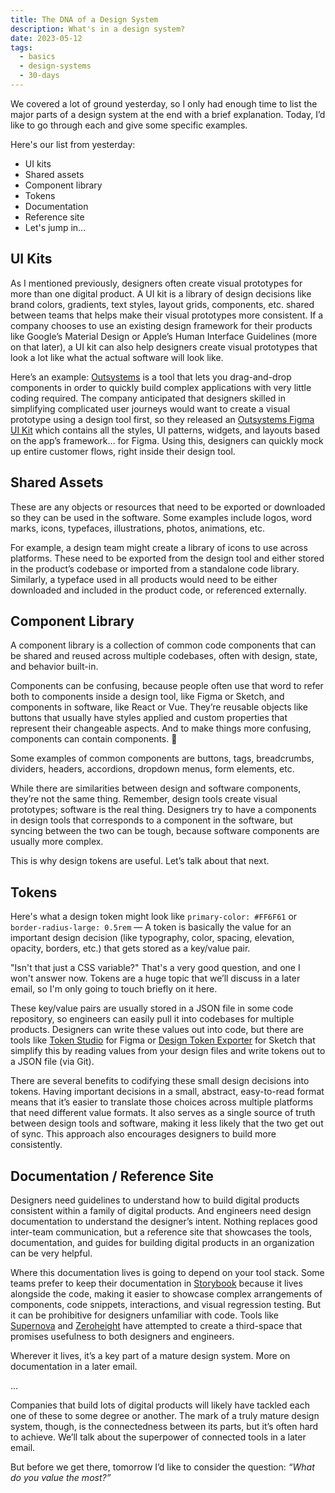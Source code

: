 ```yaml
---
title: The DNA of a Design System
description: What's in a design system?
date: 2023-05-12
tags:
  - basics
  - design-systems
  - 30-days
---
```


We covered a lot of ground yesterday, so I only had enough time to list the major parts of a design system at the end with a brief explanation. Today, I’d like to go through each and give some specific examples.

Here's our list from yesterday:

- UI kits
- Shared assets
- Component library
- Tokens
- Documentation
- Reference site
- Let's jump in...

## UI Kits

As I mentioned previously, designers often create visual prototypes for more than one digital product. A UI kit is a library of design decisions like brand colors, gradients, text styles, layout grids, components, etc. shared between teams that helps make their visual prototypes more consistent. If a company chooses to use an existing design framework for their products like Google’s Material Design or Apple’s Human Interface Guidelines (more on that later), a UI kit can also help designers create visual prototypes that look a lot like what the actual software will look like.

Here’s an example: [Outsystems]([https://](https://www.outsystems.com/)) is a tool that lets you drag-and-drop components in order to quickly build complex applications with very little coding required. The company anticipated that designers skilled in simplifying complicated user journeys would want to create a visual prototype using a design tool first, so they released an [Outsystems Figma UI Kit](https://www.outsystems.com/product-updates/outsystems-ui-figma/) which contains all the styles, UI patterns, widgets, and layouts based on the app’s framework… for Figma. Using this, designers can quickly mock up entire customer flows, right inside their design tool.

## Shared Assets

These are any objects or resources that need to be exported or downloaded so they can be used in the software. Some examples include logos, word marks, icons, typefaces, illustrations, photos, animations, etc.

For example, a design team might create a library of icons to use across platforms. These need to be exported from the design tool and either stored in the product’s codebase or imported from a standalone code library. Similarly, a typeface used in all products would need to be either downloaded and included in the product code, or referenced externally.

## Component Library

A component library is a collection of common code components that can be shared and reused across multiple codebases, often with design, state, and behavior built-in.

Components can be confusing, because people often use that word to refer both to components inside a design tool, like Figma or Sketch, and components in software, like React or Vue. They’re reusable objects like buttons that usually have styles applied and custom properties that represent their changeable aspects. And to make things more confusing, components can contain components. 🤯

Some examples of common components are buttons, tags, breadcrumbs, dividers, headers, accordions, dropdown menus, form elements, etc.

While there are similarities between design and software components, they’re not the same thing. Remember, design tools create visual prototypes; software is the real thing. Designers try to have a components in design tools that corresponds to a component in the software, but syncing between the two can be tough, because software components are usually more complex.

This is why design tokens are useful. Let’s talk about that next.

## Tokens

Here's what a design token might look like `primary-color: #FF6F61` or `border-radius-large: 0.5rem` — A token is basically the value for an important design decision (like typography, color, spacing, elevation, opacity, borders, etc.) that gets stored as a key/value pair.

"Isn't that just a CSS variable?" That's a very good question, and one I won't answer now. Tokens are a huge topic that we’ll discuss in a later email, so I'm only going to touch briefly on it here.

These key/value pairs are usually stored in a JSON file in some code repository, so engineers can easily pull it into codebases for multiple products. Designers can write these values out into code, but there are tools like [Token Studio](https://tokens.studio/) for Figma or [Design Token Exporter](https://sketchelements.com/plugins/design-token-exporter/) for Sketch that simplify this by reading values from your design files and write tokens out to a JSON file (via Git).

There are several benefits to codifying these small design decisions into tokens. Having important decisions in a small, abstract, easy-to-read format means that it’s easier to translate those choices across multiple platforms that need different value formats. It also serves as a single source of truth between design tools and software, making it less likely that the two get out of sync. This approach also encourages designers to build more consistently.

## Documentation / Reference Site

Designers need guidelines to understand how to build digital products consistent within a family of digital products. And engineers need design documentation to understand the designer’s intent. Nothing replaces good inter-team communication, but a reference site that showcases the tools, documentation, and guides for building digital products in an organization can be very helpful.

Where this documentation lives is going to depend on your tool stack. Some teams prefer to keep their documentation in [Storybook](https://storybook.js.org/) because it lives alongside the code, making it easier to showcase complex arrangements of components, code snippets, interactions, and visual regression testing. But it can be prohibitive for designers unfamiliar with code. Tools like [Supernova](https://www.supernova.io/) and [Zeroheight](https://zeroheight.com/) have attempted to create a third-space that promises usefulness to both designers and engineers.

Wherever it lives, it’s a key part of a mature design system. More on documentation in a later email.

...

Companies that build lots of digital products will likely have tackled each one of these to some degree or another. The mark of a truly mature design system, though, is the connectedness between its parts, but it’s often hard to achieve. We’ll talk about the superpower of connected tools in a later email.

But before we get there, tomorrow I’d like to consider the question: *“What do you value the most?”*